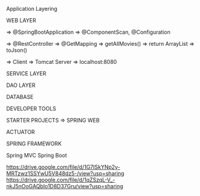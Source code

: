 Application Layering

WEB LAYER

=> @SpringBootApplication => @ComponentScan, @Configuration

=> @RestController => @GetMapping => getAllMovies() => return ArrayList => toJson()

=> Client => Tomcat Server => localhost:8080

SERVICE LAYER

DAO LAYER

DATABASE

DEVELOPER TOOLS

STARTER PROJECTS => SPRING WEB

ACTUATOR

SPRING FRAMEWORK

Spring MVC
Spring Boot

https://drive.google.com/file/d/1G7ISkYNp2y-MRTzwz1SSYwU5V848dz5-/view?usp=sharing
https://drive.google.com/file/d/1qZSzqL-V_-nkJ5nOoGAQbIo1D8D37Gru/view?usp=sharing

